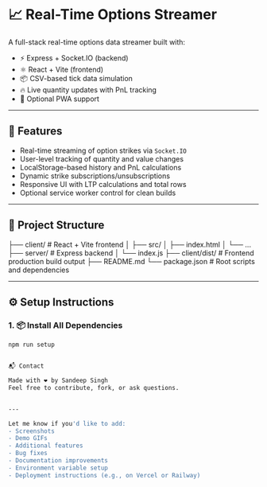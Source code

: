# 📈 Real-Time Options Streamer

A full-stack real-time options data streamer built with:

- ⚡ Express + Socket.IO (backend)
- ⚛️ React + Vite (frontend)
- 📦 CSV-based tick data simulation
- 🔥 Live quantity updates with PnL tracking
- 📱 Optional PWA support

---

## 🚀 Features

- Real-time streaming of option strikes via `Socket.IO`
- User-level tracking of quantity and value changes
- LocalStorage-based history and PnL calculations
- Dynamic strike subscriptions/unsubscriptions
- Responsive UI with LTP calculations and total rows
- Optional service worker control for clean builds

---

## 📁 Project Structure

├── client/ # React + Vite frontend
│ ├── src/
│ ├── index.html
│ └── ...
├── server/ # Express backend
│ └── index.js
├── client/dist/ # Frontend production build output
├── README.md
└── package.json # Root scripts and dependencies

---

## ⚙️ Setup Instructions

### 1. 📦 Install All Dependencies

```bash
npm run setup


📬 Contact

Made with ❤️ by Sandeep Singh
Feel free to contribute, fork, or ask questions.


---

Let me know if you'd like to add:
- Screenshots
- Demo GIFs
- Additional features
- Bug fixes
- Documentation improvements
- Environment variable setup
- Deployment instructions (e.g., on Vercel or Railway)
```
